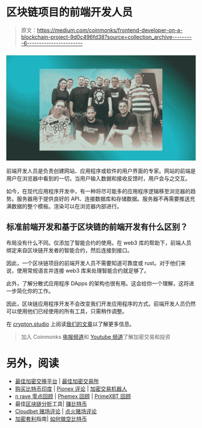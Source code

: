 # 区块链项目的前端开发人员

> 原文：<https://medium.com/coinmonks/frontend-developer-on-a-blockchain-project-9d0c496fd38?source=collection_archive---------6----------------------->

![](img/f871250ac42d38df1be1887b1b12d75d.png)

前端开发人员是负责创建网站、应用程序或软件的用户界面的专家。网站的前端是用户在浏览器中看到的一切，当用户输入数据和接收反馈时，用户会与之交互。

如今，在现代应用程序开发中，有一种将尽可能多的应用程序逻辑移至浏览器的趋势。服务器用于提供良好的 API、连接数据库和存储数据。服务器不再需要推送充满数据的整个模板。渲染可以在浏览器内部进行。

## 标准前端开发和基于区块链的前端开发有什么区别？

布局没有什么不同。仅添加了智能合约的使用。在 web3 库的帮助下，前端人员绑定来自区块链开发者的智能合约，然后连接到接口。

因此，一个区块链项目的前端开发人员不需要知道可靠度或 rust。对于他们来说，使用常规语言并连接 web3 库来处理智能合约就足够了。

此外，了解分散式应用程序 DApps 的架构也很有用。这会给你一个理解，这将进一步简化你的工作。

因此，区块链应用程序开发不会改变我们开发应用程序的方式。前端开发人员仍然可以使用他们已经使用的所有工具，只需稍作调整。

在 [crypton.studio](https://crypton.studio) 上阅读[我们的文章](https://crypton.studio/blog/Frontend-developer-on-a-blockchain-project)以了解更多信息。

> 加入 Coinmonks [电报频道](https://t.me/coincodecap)和 [Youtube 频道](https://www.youtube.com/c/coinmonks/videos)了解加密交易和投资

# 另外，阅读

*   [最佳加密交换平台](https://coincodecap.com/best-crypto-swap-platforms) | [最佳加密交易所](https://coincodecap.com/crypto-exchange)
*   [购买比特币印度](/coinmonks/buy-bitcoin-in-india-feb50ddfef94) | [Pionex 评论](/coinmonks/pionex-review-exchange-with-crypto-trading-bot-1e459d0191ea) | [加密交易机器人](/coinmonks/crypto-trading-bot-c2ffce8acb2a)
*   [n rave 零点回顾](/coinmonks/ngrave-zero-review-c465cf8307fc) | [Phemex 回顾](/coinmonks/phemex-review-4cfba0b49e28) | [PrimeXBT 回顾](/coinmonks/primexbt-review-88e0815be858)
*   最佳[区块链分析](https://bitquery.io/blog/best-blockchain-analysis-tools-and-software)工具| [赚比特币](/coinmonks/earn-bitcoin-6e8bd3c592d9)
*   [Cloudbet 赌场评论](https://coincodecap.com/cloudbet-casino-review) | [点火赌场评论](https://coincodecap.com/ignition-casino-review)
*   [加密套利](/coinmonks/crypto-arbitrage-guide-how-to-make-money-as-a-beginner-62bfe5c868f6)指南| [如何做空比特币](/coinmonks/how-to-short-bitcoin-568a2d0b4ae5)